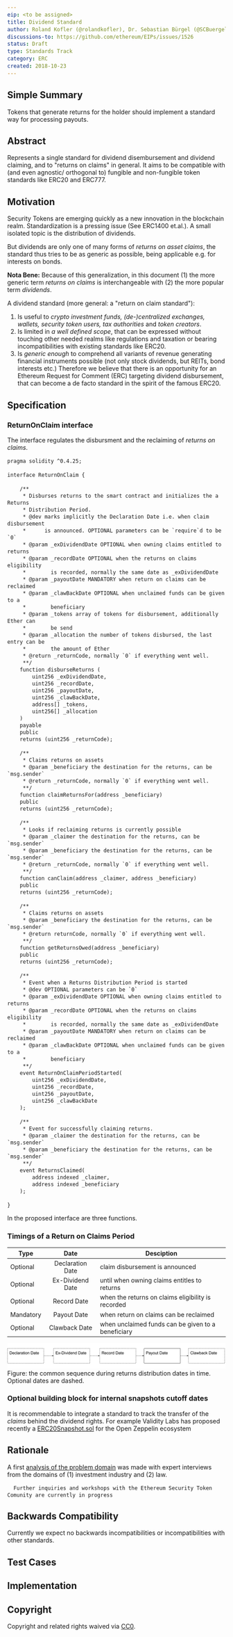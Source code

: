 ```yaml
---
eip: <to be assigned>
title: Dividend Standard
author: Roland Kofler (@rolandkofler), Dr. Sebastian Bürgel (@SCBuergel)
discussions-to: https://github.com/ethereum/EIPs/issues/1526
status: Draft
type: Standards Track
category: ERC
created: 2018-10-23
---
```


<!--You can leave these HTML comments in your merged EIP and delete the visible duplicate text guides, they will not appear and may be helpful to refer to if you edit it again. This is the suggested template for new EIPs. Note that an EIP number will be assigned by an editor. When opening a pull request to submit your EIP, please use an abbreviated title in the filename, `eip-draft_title_abbrev.md`. The title should be 44 characters or less.-->

## Simple Summary
<!--"If you can't explain it simply, you don't understand it well enough." Provide a simplified and layman-accessible explanation of the EIP.-->
Tokens that generate returns for the holder should implement a standard way for processing payouts.

## Abstract
<!--A short (~200 word) description of the technical issue being addressed.-->
Represents a single standard for dividend disembursement and dividend claiming, and to "returns on claims" in general. It aims to be compatible with (and even agnostic/ orthogonal to) fungible and non-fungible token standards like ERC20 and ERC777.

## Motivation
<!--The motivation is critical for EIPs that want to change the Ethereum protocol. It should clearly explain why the existing protocol specification is inadequate to address the problem that the EIP solves. EIP submissions without sufficient motivation may be rejected outright.-->
Security Tokens are emerging quickly as a new innovation in the blockchain realm. Standardization is a pressing issue (See ERC1400 et.al.). A small isolated topic is the distribution of dividends.

But dividends are only one of many forms of *returns on asset claims*, the standard thus tries to be as generic as possible, being applicable e.g. for interests on bonds.

**Nota Bene:** Because of this generalization, in this document (1) the more generic term *returns on claims* is interchangeable with (2) the more popular term *dividends*.

A dividend standard (more general: a "return on claim standard"):
1. Is useful to *crypto investment funds, (de-)centralized exchanges, wallets, security token users, tax authorities* and *token creators*.
2. Is limited in *a well defined scope*, that can be expressed without touching other needed realms like regulations and taxation or bearing incompatibilities with existing standards like ERC20.
3. Is *generic enough* to comprehend all variants of revenue generating financial instruments possible (not only stock dividends, but REITs, bond interests etc.)
Therefore we believe that there is an opportunity for an Ethereum Request for Comment (ERC) targeting dividend disbursement, that can become a de facto standard in the spirit of the famous ERC20.

## Specification
<!--The technical specification should describe the syntax and semantics of any new feature. The specification should be detailed enough to allow competing, interoperable implementations for any of the current Ethereum platforms (go-ethereum, parity, cpp-ethereum, ethereumj, ethereumjs, and [others](https://github.com/ethereum/wiki/wiki/Clients)).-->


### ReturnOnClaim interface

The interface regulates the disbursment and the reclaiming of *returns on claims*.
```
pragma solidity ^0.4.25;

interface ReturnOnClaim {

    /**
     * Disburses returns to the smart contract and initializes the a Returns
     * Distribution Period.
     * @dev marks implicitly the Declaration Date i.e. when claim disbursement
     *      is announced. OPTIONAL parameters can be `require`d to be `0`
     * @param _exDividendDate OPTIONAL when owning claims entitled to returns
     * @param _recordDate OPTIONAL when the returns on claims eligibility
     *        is recorded, normally the same date as _exDividendDate
     * @param _payoutDate MANDATORY when return on claims can be reclaimed
     * @param _clawBackDate OPTIONAL when unclaimed funds can be given to a
     *        beneficiary
     * @param _tokens array of tokens for disbursement, additionally Ether can
     *        be send
     * @param _allocation the number of tokens disbursed, the last entry can be
     *        the amount of Ether
     * @return _returnCode, normally `0` if everything went well.
     **/
    function disburseReturns (
        uint256 _exDividendDate,
        uint256 _recordDate,
        uint256 _payoutDate,
        uint256 _clawBackDate,
        address[] _tokens,
        uint256[] _allocation
    )
    payable
    public
    returns (uint256 _returnCode);

    /**
     * Claims returns on assets
     * @param _beneficiary the destination for the returns, can be `msg.sender`
     * @return _returnCode, normally `0` if everything went well.
     **/
    function claimReturnsFor(address _beneficiary)
    public
    returns (uint256 _returnCode);

    /**
     * Looks if reclaiming returns is currently possible
     * @param _claimer the destination for the returns, can be `msg.sender`
     * @param _beneficiary the destination for the returns, can be `msg.sender`
     * @return _returnCode, normally `0` if everything went well.
     **/
    function canClaim(address _claimer, address _beneficiary)
    public
    returns (uint256 _returnCode);

    /**
     * Claims returns on assets
     * @param _beneficiary the destination for the returns, can be `msg.sender`
     * @return returnCode, normally `0` if everything went well.
     **/
    function getReturnsOwed(address _beneficiary)
    public
    returns (uint256 _returnCode);

    /**
     * Event when a Returns Distribution Period is started
     * @dev OPTIONAL parameters can be `0`
     * @param _exDividendDate OPTIONAL when owning claims entitled to returns
     * @param _recordDate OPTIONAL when the returns on claims eligibility
     *        is recorded, normally the same date as _exDividendDate
     * @param _payoutDate MANDATORY when return on claims can be reclaimed
     * @param _clawBackDate OPTIONAL when unclaimed funds can be given to a
     *        beneficiary
     **/
    event ReturnOnClaimPeriodStarted(
        uint256 _exDividendDate,
        uint256 _recordDate,
        uint256 _payoutDate,
        uint256 _clawBackDate
    );

    /**
     * Event for successfully claiming returns.
     * @param _claimer the destination for the returns, can be `msg.sender`
     * @param _beneficiary the destination for the returns, can be `msg.sender`
     **/
    event ReturnsClaimed(
        address indexed _claimer,
        address indexed _beneficiary
    );

}
```
In the proposed interface are three functions.

### Timings of a Return on Claims Period

| Type      | Date            | Desciption                                         |
| ----------|:---------------:| -------------------------------------------------- |
| Optional  |Declaration Date |	claim disbursement is announced                    |
| Optional	|Ex-Dividend Date |	until when owning claims entitles to returns       |
| Optional	|Record Date	  | when the returns on claims eligibility is recorded |
| Mandatory	|Payout Date	  | when return on claims can be reclaimed             |
| Optional  |Clawback Date	  | when unclaimed funds can be given to a beneficiary |

![Figure: the common sequence during returns distribution dates in time. Optional dates are dashed.](/assets/eip-dividend/20181710_DividendTokenStandard_ResearchingtheProblemDomain.png)
Figure: the common sequence during returns distribution dates in time. Optional dates are dashed.

### Optional building block for  internal snapshots cutoff dates
It is recommendable to integrate a standard to track the transfer of the
*claims* behind the dividend rights.
For example Validity Labs has proposed recently a [ERC20Snapshot.sol](https://github.com/OpenZeppelin/openzeppelin-solidity/blob/617d5278865da56455fd64d149ff1f6ff6071f1d/contracts/token/ERC20/ERC20Snapshot.sol#L44)
 for the Open Zeppelin ecosystem

## Rationale
<!--The rationale fleshes out the specification by describing what motivated the design and why particular design decisions were made. It should describe alternate designs that were considered and related work, e.g. how the feature is supported in other languages. The rationale may also provide evidence of consensus within the community, and should discuss important objections or concerns raised during discussion.-->

A first [analysis of the problem domain](https://docs.google.com/document/d/1ERjxWZbsGXp4J6ZKotyoniTlLNjaZO4JSwg66UHc-p0/edit?usp=sharing) was made with expert interviews from the
domains of (1) investment industry and (2) law.

      Further inquiries and workshops with the Ethereum Security Token Comunity are currently in progress

## Backwards Compatibility
<!--All EIPs that introduce backwards incompatibilities must include a section describing these incompatibilities and their severity. The EIP must explain how the author proposes to deal with these incompatibilities. EIP submissions without a sufficient backwards compatibility treatise may be rejected outright.-->

Currently we expect no backwards incompatibilities or incompatibilities with
other standards.

## Test Cases
<!--Test cases for an implementation are mandatory for EIPs that are affecting consensus changes. Other EIPs can choose to include links to test cases if applicable.-->

## Implementation
<!--The implementations must be completed before any EIP is given status "Final", but it need not be completed before the EIP is accepted. While there is merit to the approach of reaching consensus on the specification and rationale before writing code, the principle of "rough consensus and running code" is still useful when it comes to resolving many discussions of API details.-->

## Copyright
Copyright and related rights waived via [CC0](https://creativecommons.org/publicdomain/zero/1.0/).
